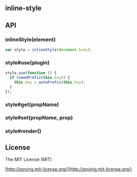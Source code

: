 inline-style
------------

## API

### inlineStyle(element)

```javascript
var style = inlineStyle(document.body);
```

### style#use(plugin)

```javascript
style.use(function () {
  if (needPrefix(this.key)) {
    this.key = autoPrefix(this.key);
  }
});
```

### style#get(propName)

### style#set(propName, prop)

### style#render()

## License

The MIT License (MIT)

[http://poying.mit-license.org/](http://poying.mit-license.org/)
